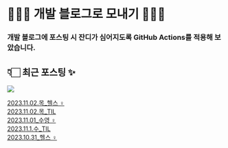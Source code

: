 # 👩🏻‍🌾 개발 블로그로 모내기 🌱🌳✨

### 개발 블로그에 포스팅 시 잔디가 심어지도록 GitHub Actions를 적용해 보았습니다.

## 👇🏻 최근 포스팅 ✨
<p>
    <a href="https://herlang.tistory.com"><img src="https://img.shields.io/badge/Blog-FF5722?style=flat-square&logo=Blogger&logoColor=white"/></a><br>
</p>

<a href=https://herlang.tistory.com/entry/20231102%EB%AA%A9%ED%97%AC%EC%8A%A4%F0%9F%8F%8B%F0%9F%8F%BB%E2%80%8D%E2%99%80%EF%B8%8F>2023.11.02.목_헬스 ‍♀️</a></br><a href=https://herlang.tistory.com/entry/20231102%EB%AA%A9TIL>2023.11.02.목_TIL</a></br><a href=https://herlang.tistory.com/entry/20231101%EC%88%98%EC%98%81%F0%9F%8F%8A%F0%9F%8F%BB%E2%80%8D%E2%99%80%EF%B8%8F>2023.11.01_수영 ‍♀️</a></br><a href=https://herlang.tistory.com/entry/2023111%EC%88%98TIL>2023.11.1.수_TIL</a></br><a href=https://herlang.tistory.com/entry/20231031%ED%97%AC%EC%8A%A4%F0%9F%8F%8B%F0%9F%8F%BB%E2%80%8D%E2%99%80%EF%B8%8F>2023.10.31_헬스 ‍♀️</a></br>